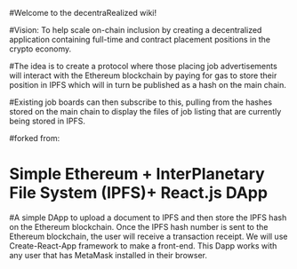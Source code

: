 #Welcome to the decentraRealized wiki!

#Vision: To help scale on-chain inclusion by creating a decentralized application containing full-time and contract placement positions in the crypto economy.

#The idea is to create a protocol where those placing job advertisements will interact with the Ethereum blockchain by paying for gas to store their position in IPFS which will in turn be published as a hash on the main chain.

#Existing job boards can then subscribe to this, pulling from the hashes stored on the main chain to display the files of job listing that are currently being stored in IPFS.

#forked from:
# Simple Ethereum + InterPlanetary File System (IPFS)+ React.js DApp

#A simple DApp to upload a document to IPFS and then store the IPFS hash on the Ethereum blockchain. Once the IPFS hash number is sent to the Ethereum blockchain, the user will receive a transaction receipt. We will use Create-React-App framework to make a front-end. This Dapp works with any user that has MetaMask installed in their browser.
